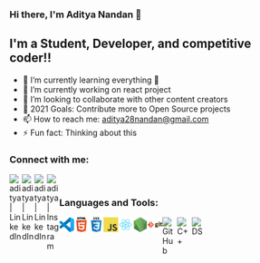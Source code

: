 ### Hi there, I'm Aditya Nandan 👋

## I'm a Student, Developer, and competitive coder!!

- 🌱 I’m currently learning everything 🤣
- 🔭 I’m currently working on react project
- 👯 I’m looking to collaborate with other content creators
- 🥅 2021 Goals: Contribute more to Open Source projects
- 📫 How to reach me: aditya28nandan@gmail.com
- ⚡ Fun fact: Thinking about this

### Connect with me:

[<img align="left" alt="aditya | LinkedIn" width="22px" src="https://pngimg.com/uploads/linkedIn/linkedIn_PNG24.png" />][linkedin]
[<img align="left" alt="aditya | LinkedIn" width="22px" src="https://th.bing.com/th/id/R.88d88f1872909358b97ffa695cb97b66?rik=A77az%2fwRYB%2bLrw&riu=http%3a%2f%2flogos-download.com%2fwp-content%2fuploads%2f2016%2f05%2fGmail_logo_icon.png&ehk=8gYQfqc8h6fYCXddKEQE%2blQ7004YVwPu1S2LSHmiUgE%3d&risl=&pid=ImgRaw&r=0" />][gmail]
[<img align="left" alt="aditya | LinkedIn" width="22px" src="https://wie.ieee.org/wp-content/uploads/2019/06/twitter-logo-transparent-15.png" />][twitter]
[<img align="left" alt="aditya | Instagram" width="22px" src="https://clipart.info/images/ccovers/1516920567instagram-png-logo-transparent.png" />][instagram]

<br />

### Languages and Tools:

<img align="left" alt="Visual Studio Code" width="26px" src="https://raw.githubusercontent.com/github/explore/80688e429a7d4ef2fca1e82350fe8e3517d3494d/topics/visual-studio-code/visual-studio-code.png" />
<img align="left" alt="HTML5" width="26px" src="https://raw.githubusercontent.com/github/explore/80688e429a7d4ef2fca1e82350fe8e3517d3494d/topics/html/html.png" />
<img align="left" alt="CSS3" width="26px" src="https://raw.githubusercontent.com/github/explore/80688e429a7d4ef2fca1e82350fe8e3517d3494d/topics/css/css.png" />
<img align="left" alt="JavaScript" width="26px" src="https://raw.githubusercontent.com/github/explore/80688e429a7d4ef2fca1e82350fe8e3517d3494d/topics/javascript/javascript.png" />
<img align="left" alt="React" width="26px" src="https://raw.githubusercontent.com/github/explore/80688e429a7d4ef2fca1e82350fe8e3517d3494d/topics/react/react.png" />
<img align="left" alt="Node.js" width="26px" src="https://raw.githubusercontent.com/github/explore/80688e429a7d4ef2fca1e82350fe8e3517d3494d/topics/nodejs/nodejs.png" />
<img align="left" alt="Git" width="26px" src="https://raw.githubusercontent.com/github/explore/80688e429a7d4ef2fca1e82350fe8e3517d3494d/topics/git/git.png" />
<img align="left" alt="GitHub" width="26px" src="https://pngimg.com/uploads/github/github_PNG28.png" />
<img align="left" alt="C++" width="26px" src="https://th.bing.com/th/id/R.2ba30f45ecdf50f886caf47c8b5d3c1b?rik=BR3F7vodTdaUPA&riu=http%3a%2f%2fwww.frontbazzar.com%2fContent%2fProductImages%2f3275_201842022253.png&ehk=OAsIjwYarYP%2bDYCpRTX8Hs%2b%2fxVvdHi3eEU%2frOYwN5JM%3d&risl=&pid=ImgRaw&r=0" />
<img align="left" alt="DS" width="26px" src="https://d3njjcbhbojbot.cloudfront.net/api/utilities/v1/imageproxy/https://coursera-course-photos.s3.amazonaws.com/2b/96fb00d9ae11e595dfe9e95f32b969/logo3.png" />

[instagram]: https://instagram.com/aditya2067singh/
[linkedin]: https://www.linkedin.com/in/aditya-nandan-8005b8195/
[gmail]: aditya28nandan@gmail.com
[twitter]: https://twitter.com/Aditya28Nandan
